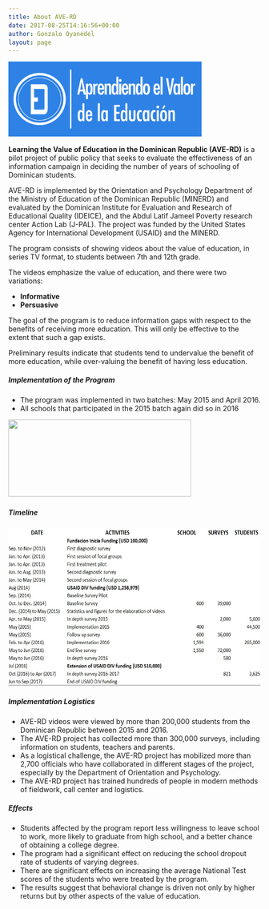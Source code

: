 ```yaml
---
title: About AVE-RD
date: 2017-08-25T14:16:56+00:00
author: Gonzalo Oyanedel
layout: page
---
```


<img src= "/img/logos/logo_ave.jpg" style="height: 150px" />


**Learning the Value of Education in the Dominican Republic (AVE-RD)** is a pilot project of public policy that seeks to evaluate the effectiveness of an information campaign in deciding the number of years of schooling of Dominican students.

AVE-RD is implemented by the Orientation and Psychology Department of the Ministry of Education of the Dominican Republic (MINERD) and evaluated by the Dominican Institute for Evaluation and Research of Educational Quality (IDEICE), and the Abdul Latif Jameel Poverty research center Action Lab (J-PAL). The project was funded by the United States Agency for International Development (USAID) and the MINERD.

The program consists of showing videos about the value of education, in series TV format, to students between 7th and 12th grade.

The videos emphasize the value of education, and there were two variations:

  * **Informative**
  * **Persuasive**

The goal of the program is to reduce information gaps with respect to the benefits of receiving more education. This will only be effective to the extent that such a gap exists.

Preliminary results indicate that students tend to undervalue the benefit of more education, while over-valuing the benefit of having less education.

##### **Implementation of the Program**

  * The program was implemented in two batches: May 2015 and April 2016.
  * All schools that participated in the 2015 batch again did so in 2016

<img class="alignnone wp-image-253" src="/wp-content/uploads/2017/08/ave.jpg" alt="" width="365" height="154" srcset="/wp-content/uploads/2017/08/ave.jpg 688w, /wp-content/uploads/2017/08/ave-300x126.jpg 300w, /wp-content/uploads/2017/08/ave-676x285.jpg 676w" sizes="(max-width: 365px) 100vw, 365px" /> 

##### **Timeline**

<img class="alignnone  wp-image-285" src="/wp-content/uploads/2017/08/timeline.jpg" alt="" width="596" height="315" /> 

##### **Implementation Logistics**

  * AVE-RD videos were viewed by more than 200,000 students from the Dominican Republic between 2015 and 2016.
  * The AVE-RD project has collected more than 300,000 surveys, including information on students, teachers and parents.
  * As a logistical challenge, the AVE-RD project has mobilized more than 2,700 officials who have collaborated in different stages of the project, especially by the Department of Orientation and Psychology.
  * The AVE-RD project has trained hundreds of people in modern methods of fieldwork, call center and logistics.

##### **Effects**

  * Students affected by the program report less willingness to leave school to work, more likely to graduate from high school, and a better chance of obtaining a college degree.
  * The program had a significant effect on reducing the school dropout rate of students of varying degrees.
  * There are significant effects on increasing the average National Test scores of the students who were treated by the program.
  * The results suggest that behavioral change is driven not only by higher returns but by other aspects of the value of education.

&nbsp;